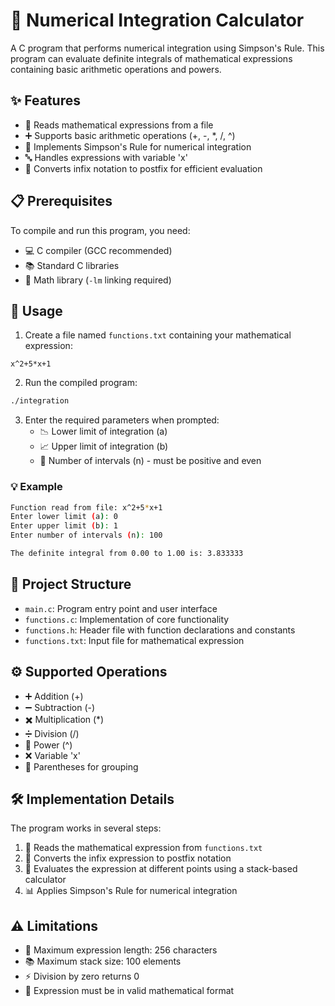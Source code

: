 # 📐 Numerical Integration Calculator

A C program that performs numerical integration using Simpson's Rule. This program can evaluate definite integrals of mathematical expressions containing basic arithmetic operations and powers.

## ✨ Features

- 📝 Reads mathematical expressions from a file
- ➕ Supports basic arithmetic operations (+, -, *, /, ^)
- 🧮 Implements Simpson's Rule for numerical integration
- 🔤 Handles expressions with variable 'x'
- 🔄 Converts infix notation to postfix for efficient evaluation

## 📋 Prerequisites

To compile and run this program, you need:
- 💻 C compiler (GCC recommended)
- 📚 Standard C libraries
- 📐 Math library (`-lm` linking required)

## 🎯 Usage

1. Create a file named `functions.txt` containing your mathematical expression:
```
x^2+5*x+1
```

2. Run the compiled program:
```bash
./integration
```

3. Enter the required parameters when prompted:
   - 📉 Lower limit of integration (a)
   - 📈 Upper limit of integration (b)
   - 🔢 Number of intervals (n) - must be positive and even

### 💡 Example

```bash
Function read from file: x^2+5*x+1
Enter lower limit (a): 0
Enter upper limit (b): 1
Enter number of intervals (n): 100

The definite integral from 0.00 to 1.00 is: 3.833333
```

## 📂 Project Structure

- `main.c`: Program entry point and user interface
- `functions.c`: Implementation of core functionality
- `functions.h`: Header file with function declarations and constants
- `functions.txt`: Input file for mathematical expression

## ⚙️ Supported Operations

- ➕ Addition (+)
- ➖ Subtraction (-)
- ✖️ Multiplication (*)
- ➗ Division (/)
- 💪 Power (^)
- ❌ Variable 'x'
- 📎 Parentheses for grouping

## 🛠️ Implementation Details

The program works in several steps:
1. 📖 Reads the mathematical expression from `functions.txt`
2. 🔄 Converts the infix expression to postfix notation
3. 🧮 Evaluates the expression at different points using a stack-based calculator
4. 📊 Applies Simpson's Rule for numerical integration

## ⚠️ Limitations

- 📏 Maximum expression length: 256 characters
- 📚 Maximum stack size: 100 elements
- ⚡ Division by zero returns 0
- 📝 Expression must be in valid mathematical format
